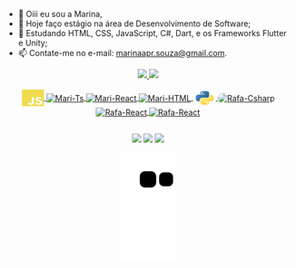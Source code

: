 - 👋 Oiii eu sou a Marina,
- 👀 Hoje faço estágio na área de Desenvolvimento de Software;  
- 🌱 Estudando HTML, CSS, JavaScript, C#, Dart, e os Frameworks Flutter e Unity;
- 📫 Contate-me no e-mail: marinaapr.souza@gmail.com.

<div align="center">
  <a href="https://github.com/marinaap">
  <img height="165em" src="https://github-readme-stats.vercel.app/api?username=marinaap&show_icons=true&theme=aura_dark&include_all_commits=true&count_private=true"/>
  <img height="165em" src="https://github-readme-stats.vercel.app/api/top-langs/?username=marinaap&layout=compact&langs_count=8&theme=aura_dark"/>
</div>

  <div style="display: inline_block" align="center"><br>
  <img align="center" alt="Mari-Js" height="30" width="40" src="https://raw.githubusercontent.com/devicons/devicon/master/icons/javascript/javascript-plain.svg">
  <img align="center" alt="Mari-Ts" height="30" width="40" src="https://icongr.am/devicon/css3-original.svg?size=128&color=761e73">
  <img align="center" alt="Mari-React" height="30" width="40" src="https://icongr.am/devicon/html5-original.svg?size=128&color=761e73">
  <img align="center" alt="Mari-HTML" height="30" width="40" src="https://icongr.am/devicon/java-original.svg?size=128&color=761e73">
  <img align="center" alt="Mari-CSS" height="30" width="40" 
  <img align="center" alt="Rafa-Python" height="30" width="40" src="https://raw.githubusercontent.com/devicons/devicon/master/icons/python/python-original.svg">
  <img align="center" alt="Rafa-Csharp" height="30" width="40" 
  <img align="right" alt="Rafa-pic" height="150" style="border-radius:50px;" 
  <img align="center" alt="Rafa-Ts" height="30" width="40" 
       src="https://icongr.am/devicon/sass-original.svg?size=128&color=761e73">
    <img align="center" alt="Rafa-React" height="30" width="40" src="https://icongr.am/devicon/android-plain-wordmark.svg?size=128&color=37df34">
    <img align="center" alt="Rafa-React" height="30" width="40" src="https://icongr.am/devicon/csharp-original.svg?size=128&color=761e73">
</div>
  
  ##
  
  <div align="center"> 
  <a href="https://www.linkedin.com/in/marina-a-souza" target="_blank"><img src="https://img.shields.io/badge/-LinkedIn-%230077B5?style=for-the-badge&logo=linkedin&logoColor=white" target="_blank"></a> 
   <a href = "mailto:marinaapr.souza@gmail.com"><img src="https://img.shields.io/badge/-Gmail-%23333?style=for-the-badge&logo=gmail&logoColor=white" target="_blank"></a>
  <a href="https://instagram.com/marina.ninna" target="_blank"><img src="https://img.shields.io/badge/-Instagram-%23E4405F?style=for-the-badge&logo=instagram&logoColor=white" target="_blank"></a>
 
 

 

 
  ![Snake animation](https://github.com/rafaballerini/rafaballerini/blob/output/github-contribution-grid-snake.svg)
 
</div>
